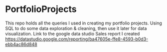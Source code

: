 # PortfolioProjects
This repo holds all the queries I used in creating my portfolio projects.
Using SQL to do some data exploration & cleaning, then use it later for data visualization.
Link to the google data studio Sales report I created https://datastudio.google.com/reporting/ba47605e-ffe8-4593-b0d3-ebb4ac86d848
